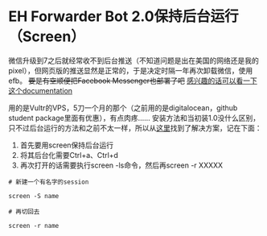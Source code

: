 # EH Forwarder Bot 2.0保持后台运行（Screen）

微信升级到7之后就经常收不到后台推送（不知道问题是出在美国的网络还是我的pixel），但网页版的推送显然是正常的，于是决定时隔一年再次卸载微信，使用efb。
<del>要是有空顺便把Facebook Messenger也部署了吧</del>
[感兴趣的话可以看一下这个documentation](https://ehforwarderbot.readthedocs.io/en/latest/index.html)

用的是Vultr的VPS，5刀一个月的那个（之前用的是digitalocean，github student package里面有优惠），有点肉疼……
安装方法和当初装1.0没什么区别，只不过后台运行的方法和之前不太一样，所以从[这里](https://whitecodes.github.io/2018/02/Eh-Forwarder-Bot-2-0/)找到了解决方案，记在下面：

1. 首先要用screen保持后台运行
2. 将其后台化需要Ctrl+a、Ctrl+d
3. 再次打开的话需要执行screen -ls命令，然后再screen -r XXXXX

`# 新建一个有名字的session`

`screen -S name`

`# 再切回去`

`screen -r name`

